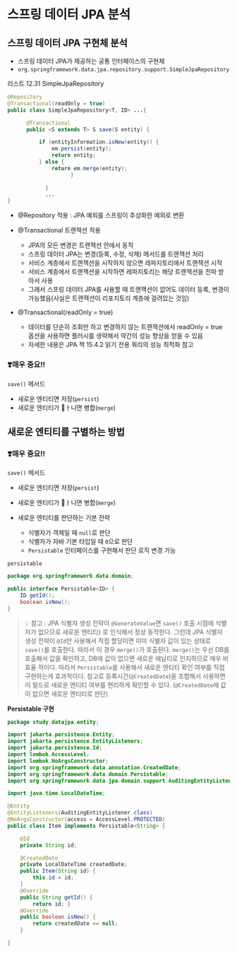 # 스프링 데이터 JPA 분석

## 스프링 데이터 JPA 구현체 분석

- 스프링 데이터 JPA가 제공하는 공통 인터페이스의 구현체
- `org.springframework.data.jpa.repository.support.SimpleJpaRepository`

리스트 12.31 SimpleJpaRepository

```java
@Repository
@Transactional(readOnly = true)
public class SimpleJpaRepository<T, ID> ...{

      @Transactional
      public <S extends T> S save(S entity) {

          if (entityInformation.isNew(entity)) {
              em.persist(entity);
              return entity;
          } else {
              return em.merge(entity);
					} 

			}
			... 
}
```

- @Repository 적용 : JPA 예외를 스프링이 추상화한 예외로 변환
- @Transactional 트랜잭션 적용
    - JPA의 모든 변경은 트랜잭션 안에서 동작
    - 스프링 데이터 JPA는 변경(등록, 수정, 삭제) 메서드를 트랜잭션 처리
    - 서비스 계층에서 트랜잭션을 시작하지 않으면 레파지토리에서 트랜잭션 시작
    - 서비스 계층에서 트랜잭션을 시작하면 레파지토리는 해당 트랜잭션을 전파 받아서 사용
    - 그래서 스프링 데이터 JPA를 사용할 때 트랜잭션이 없어도 데이터 등록, 변경이 가능했음(사실은 트랜잭션이 리포지토리 계층에 걸려있는 것임)

- @Transactional(readOnly = true)
    - 데이터를 단순히 조회만 하고 변경하지 않는 트랜잭션에서 readOnly = true 옵션을 사용하면 플러시를 생략해서 약간의 성능 향상을 얻을 수 있음
    - 자세한 내용은 JPA 책 15.4.2 읽기 전용 쿼리의 성능 최적화 참고

### **❣️매우 중요!!**

`save()` 메서드

- 새로운 엔티티면 저장(`persist`)
- 새로운 엔티티가 ㅏ니면 병합(`merge`)

## 새로운 엔티티를 구별하는 방법

### **❣️매우 중요!!**

`save()` 메서드

- 새로운 엔티티면 저장(`persist`)
- 새로운 엔티티가 ㅏ니면 병합(`merge`)

- 새로운 엔티티를 판단하는 기본 전략
    - 식별자가 객체일 때 `null`로 판단
    - 식별자가 자바 기본 타입일 때 `0`으로 판단
    - `Persistable` 인터페이스를 구현해서 판단 로직 변경 가능

`persistable`

```java
package org.springframework.data.domain;

public interface Persistable<ID> {
    ID getId();
    boolean isNew();
}
```

> 💡 참고 : JPA 식별자 생성 전략이 `@GenerateValue`면 `save()` 호출 시점에 식별자가 없으므로 새로운 엔티티} 로 인식해서 정상 동작한다. 그런데 JPA 식별자 생성 전략이 `@Id`만 사용해서 직접 할당이면 이미 식별자 값이 있는 상태로 `save()`를 호출한다. 따라서 이 경우 `merge()`가 호출된다. `merge()`는 우선 DB를 호출해서 값을 확인하고, DB에 값이 없으면 새로운 에닡티로 인지하므로 매우 비효율 적이다. 따라서 `Persistable`를 사용해서 새로운 엔티티 확인 여부를 직접 구현하는게 효과적이다.
참고로 등록시간(`@CreatedDate`)을 조합해서 사용하면 이 필드로 새로운 엔티티 여부를 편리하게 확인할 수 있다. (`@CreatedDate`에 값이 없으면 새로운 엔티티로 판단)
> 

**Persistable 구현**

```java
package study.datajpa.entity;

import jakarta.persistence.Entity;
import jakarta.persistence.EntityListeners;
import jakarta.persistence.Id;
import lombok.AccessLevel;
import lombok.NoArgsConstructor;
import org.springframework.data.annotation.CreatedDate;
import org.springframework.data.domain.Persistable;
import org.springframework.data.jpa.domain.support.AuditingEntityListener;

import java.time.LocalDateTime;

@Entity
@EntityListeners(AuditingEntityListener.class)
@NoArgsConstructor(access = AccessLevel.PROTECTED)
public class Item implements Persistable<String> {

    @Id
    private String id;

    @CreatedDate
    private LocalDateTime createdDate;
    public Item(String id) {
        this.id = id;
    }
    @Override
    public String getId() {
        return id; }
    @Override
    public boolean isNew() {
        return createdDate == null;
    }

}
```
